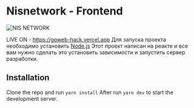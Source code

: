 # Nisnetwork - Frontend
![NIS NETWORK](https://i.imgur.com/YHAVALK.png)


LIVE ON - https://goweb-hack.vercel.app
Для запуска проекта необходимо установить [Node.js](https://nodejs.org/en/download/)
Этот проект написан на реакте и все вам нужно сделать это установить зависимости и запустить сервер разработки.

## Installation

Clone the repo and run `yarn install`
After run `yarn dev` to start the development server.
